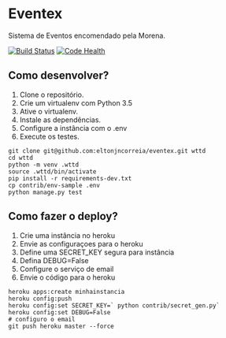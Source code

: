# Eventex

Sistema de Eventos encomendado pela Morena.

[![Build Status](https://travis-ci.org/eltonjncorreia/eventex.svg?branch=master)](https://travis-ci.org/eltonjncorreia/eventex)
[![Code Health](https://landscape.io/github/eltonjncorreia/eventex/master/landscape.svg?style=flat)](https://landscape.io/github/eltonjncorreia/eventex/master)

## Como desenvolver?

1.  Clone o repositório.
2.  Crie um virtualenv com Python 3.5
3.  Ative o virtualenv.
4.  Instale as dependências.
5.  Configure a instância com o .env
6.  Execute os testes.


``` console
git clone git@github.com:eltonjncorreia/eventex.git wttd
cd wttd
python -m venv .wttd
source .wttd/bin/activate
pip install -r requirements-dev.txt
cp contrib/env-sample .env
python manage.py test

```
## Como fazer o deploy?

1. Crie uma instância no heroku
2. Envie as configuraçoes para o heroku
3. Define uma SECRET_KEY segura para instância
4. Defina DEBUG=False
5. Configure o serviço de email
6. Envie o código para o heroku

``` console
heroku apps:create minhainstancia
heroku config:push
heroku config:set SECRET_KEY=` python contrib/secret_gen.py`
heroku config:set DEBUG=False
# configuro o email
git push heroku master --force
```
